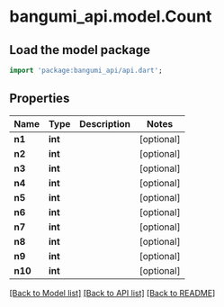 # bangumi_api.model.Count

## Load the model package
```dart
import 'package:bangumi_api/api.dart';
```

## Properties
Name | Type | Description | Notes
------------ | ------------- | ------------- | -------------
**n1** | **int** |  | [optional] 
**n2** | **int** |  | [optional] 
**n3** | **int** |  | [optional] 
**n4** | **int** |  | [optional] 
**n5** | **int** |  | [optional] 
**n6** | **int** |  | [optional] 
**n7** | **int** |  | [optional] 
**n8** | **int** |  | [optional] 
**n9** | **int** |  | [optional] 
**n10** | **int** |  | [optional] 

[[Back to Model list]](../README.md#documentation-for-models) [[Back to API list]](../README.md#documentation-for-api-endpoints) [[Back to README]](../README.md)


